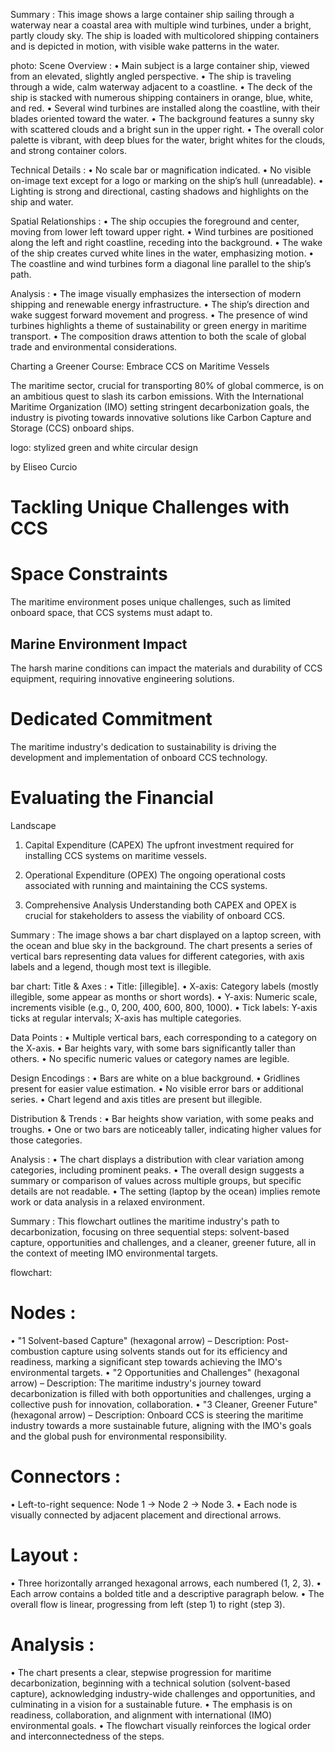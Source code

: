 Summary : This image shows a large container ship sailing through a waterway near a coastal area with multiple wind turbines, under a bright, partly cloudy sky. The ship is loaded with multicolored shipping containers and is depicted in motion, with visible wake patterns in the water.

photo:
Scene Overview :
  • Main subject is a large container ship, viewed from an elevated, slightly angled perspective.
  • The ship is traveling through a wide, calm waterway adjacent to a coastline.
  • The deck of the ship is stacked with numerous shipping containers in orange, blue, white, and red.
  • Several wind turbines are installed along the coastline, with their blades oriented toward the water.
  • The background features a sunny sky with scattered clouds and a bright sun in the upper right.
  • The overall color palette is vibrant, with deep blues for the water, bright whites for the clouds, and strong container colors.

Technical Details :
  • No scale bar or magnification indicated.
  • No visible on-image text except for a logo or marking on the ship’s hull (unreadable).
  • Lighting is strong and directional, casting shadows and highlights on the ship and water.

Spatial Relationships :
  • The ship occupies the foreground and center, moving from lower left toward upper right.
  • Wind turbines are positioned along the left and right coastline, receding into the background.
  • The wake of the ship creates curved white lines in the water, emphasizing motion.
  • The coastline and wind turbines form a diagonal line parallel to the ship’s path.

Analysis :
  • The image visually emphasizes the intersection of modern shipping and renewable energy infrastructure.
  • The ship’s direction and wake suggest forward movement and progress.
  • The presence of wind turbines highlights a theme of sustainability or green energy in maritime transport.
  • The composition draws attention to both the scale of global trade and environmental considerations. <!-- figure, from page 0 (l=0.001,t=0.000,r=0.375,b=1.000), with ID b9c2d92d-3992-478e-8612-0bbbb8276548 -->

Charting a Greener Course: Embrace CCS on Maritime Vessels

The maritime sector, crucial for transporting 80% of global commerce, is on an ambitious quest to slash its carbon emissions. With the International Maritime Organization (IMO) setting stringent decarbonization goals, the industry is pivoting towards innovative solutions like Carbon Capture and Storage (CCS) onboard ships. <!-- text, from page 0 (l=0.421,t=0.108,r=0.945,b=0.825), with ID 946cc999-c597-4577-98bb-6aecd07af1f6 -->

logo: stylized green and white circular design

by Eliseo Curcio <!-- text, from page 0 (l=0.426,t=0.842,r=0.616,b=0.903), with ID a8200f42-a9a7-4fa8-9547-8c7d68b7e6aa -->

# Tackling Unique Challenges with CCS <!-- text, from page 1 (l=0.136,t=0.249,r=0.836,b=0.342), with ID a7b5b382-e930-4d18-9640-2322ec773f80 -->

# Space Constraints

The maritime environment poses unique challenges, such as limited onboard space, that CCS systems must adapt to. <!-- text, from page 1 (l=0.135,t=0.392,r=0.332,b=0.691), with ID bc48469a-4c5e-43fd-b222-d7a2e8233ef0 -->

## Marine Environment Impact

The harsh marine conditions can impact the materials and durability of CCS equipment, requiring innovative engineering solutions. <!-- text, from page 1 (l=0.387,t=0.394,r=0.603,b=0.732), with ID df4aa11e-eb47-4929-93dc-6d23d4f038b4 -->

# Dedicated Commitment

The maritime industry's dedication to sustainability is driving the development and implementation of onboard CCS technology. <!-- text, from page 1 (l=0.637,t=0.397,r=0.854,b=0.730), with ID 17797e4b-73fb-4c36-b897-d6e8c967caab -->

# Evaluating the Financial
Landscape <!-- text, from page 2 (l=0.046,t=0.070,r=0.518,b=0.250), with ID 94afc73d-af26-4982-aa93-311ac885d966 -->

1. Capital Expenditure (CAPEX)
   The upfront investment required for installing CCS systems on maritime vessels.

2. Operational Expenditure (OPEX)
   The ongoing operational costs associated with running and maintaining the CCS systems.

3. Comprehensive Analysis
   Understanding both CAPEX and OPEX is crucial for stakeholders to assess the viability of onboard CCS. <!-- text, from page 2 (l=0.051,t=0.269,r=0.697,b=0.933), with ID 83efe95d-b69b-4255-8b8f-10142ce6833c -->

Summary : The image shows a bar chart displayed on a laptop screen, with the ocean and blue sky in the background. The chart presents a series of vertical bars representing data values for different categories, with axis labels and a legend, though most text is illegible.

bar chart:
Title & Axes :
  • Title: [illegible].
  • X-axis: Category labels (mostly illegible, some appear as months or short words).
  • Y-axis: Numeric scale, increments visible (e.g., 0, 200, 400, 600, 800, 1000).
  • Tick labels: Y-axis ticks at regular intervals; X-axis has multiple categories.

Data Points :
  • Multiple vertical bars, each corresponding to a category on the X-axis.
  • Bar heights vary, with some bars significantly taller than others.
  • No specific numeric values or category names are legible.

Design Encodings :
  • Bars are white on a blue background.
  • Gridlines present for easier value estimation.
  • No visible error bars or additional series.
  • Chart legend and axis titles are present but illegible.

Distribution & Trends :
  • Bar heights show variation, with some peaks and troughs.
  • One or two bars are noticeably taller, indicating higher values for those categories.

Analysis :
  • The chart displays a distribution with clear variation among categories, including prominent peaks.
  • The overall design suggests a summary or comparison of values across multiple groups, but specific details are not readable.
  • The setting (laptop by the ocean) implies remote work or data analysis in a relaxed environment. <!-- figure, from page 2 (l=0.749,t=0.002,r=1.000,b=0.998), with ID 989c3b2f-809a-495f-a8fc-435fd1a37b92 -->

Summary : This flowchart outlines the maritime industry's path to decarbonization, focusing on three sequential steps: solvent-based capture, opportunities and challenges, and a cleaner, greener future, all in the context of meeting IMO environmental targets.

flowchart:
# Nodes :
  • "1 Solvent-based Capture" (hexagonal arrow)
    – Description: Post-combustion capture using solvents stands out for its efficiency and readiness, marking a significant step towards achieving the IMO's environmental targets.
  • "2 Opportunities and Challenges" (hexagonal arrow)
    – Description: The maritime industry's journey toward decarbonization is filled with both opportunities and challenges, urging a collective push for innovation, collaboration.
  • "3 Cleaner, Greener Future" (hexagonal arrow)
    – Description: Onboard CCS is steering the maritime industry towards a more sustainable future, aligning with the IMO's goals and the global push for environmental responsibility.

# Connectors :
  • Left-to-right sequence: Node 1 → Node 2 → Node 3.
  • Each node is visually connected by adjacent placement and directional arrows.

# Layout :
  • Three horizontally arranged hexagonal arrows, each numbered (1, 2, 3).
  • Each arrow contains a bolded title and a descriptive paragraph below.
  • The overall flow is linear, progressing from left (step 1) to right (step 3).

# Analysis :
  • The chart presents a clear, stepwise progression for maritime decarbonization, beginning with a technical solution (solvent-based capture), acknowledging industry-wide challenges and opportunities, and culminating in a vision for a sustainable future.
  • The emphasis is on readiness, collaboration, and alignment with international (IMO) environmental goals.
  • The flowchart visually reinforces the logical order and interconnectedness of the steps. <!-- figure, from page 3 (l=0.132,t=0.078,r=0.860,b=0.861), with ID 993d64d3-0ca9-4105-908c-6804acbf0c71 -->